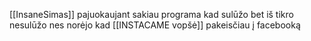 [[InsaneSimas]] pajuokaujant sakiau programa kad sulūžo bet iš tikro nesulūžo nes norėjo kad [[INSTACAME vopšė]] pakeisčiau į facebooką